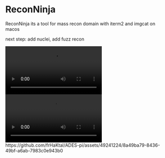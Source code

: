 # ReconNinja

ReconNinja its a tool for mass recon domain with iterm2 and imgcat on macos

next step: add nuclei, add fuzz recon

<video src="video11.mov" controls="controls" style="max-width: 100%;">
    Your browser does not support the video tag.
</video>

<video src="video22.mov" controls="controls" style="max-width: 100%;">
    Your browser does not support the video tag.
</video>
https://github.com/frHaKtal/ADES-pi/assets/49241224/8a49ba79-8436-49bf-a6ab-7983c0e943b0

